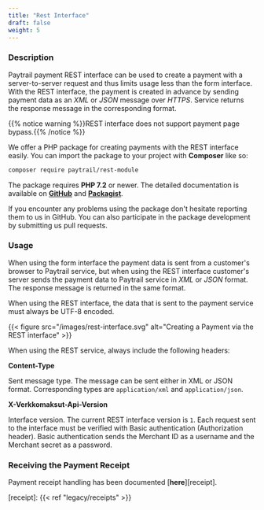 ```yaml
---
title: "Rest Interface"
draft: false
weight: 5
---
```


### Description

Paytrail payment REST interface can be used to create a payment with a server-to-server request and thus limits usage less than the form interface. With the REST interface, the payment is created in advance by sending payment data as an _XML_ or _JSON_ message over _HTTPS_. Service returns the response message in the corresponding format.

{{% notice warning %}}REST interface does not support payment page bypass.{{% /notice %}}

We offer a PHP package for creating payments with the REST interface easily. You can import the package to your project with **Composer** like so:

```sh
composer require paytrail/rest-module
```

The package requires **PHP 7.2** or newer. The detailed documentation is available on [**GitHub**][rest-gh] and [**Packagist**][rest-packagist].

If you encounter any problems using the package don't hesitate reporting them to us in GitHub. You can also participate in the package development by submitting us pull requests.

### Usage

When using the form interface the payment data is sent from a customer's browser to Paytrail service, but when using the REST interface customer's server sends the payment data to Paytrail service in _XML_ or _JSON_ format. The response message is returned in the same format.

When using the REST interface, the data that is sent to the payment service must always be UTF-8 encoded.

{{< figure src="/images/rest-interface.svg" alt="Creating a Payment via the REST interface" >}}

When using the REST service, always include the following headers:

**Content-Type**

Sent message type. The message can be sent either in XML or JSON format. Corresponding types are `application/xml` and `application/json`.

**X-Verkkomaksut-Api-Version**

Interface version. The current REST interface version is `1`. Each request sent to the interface must be verified with Basic authentication (Authorization header). Basic authentication sends the Merchant ID as a username and the Merchant secret as a password.

### Receiving the Payment Receipt

Payment receipt handling has been documented [**here**][receipt].

[receipt]: {{< ref "legacy/receipts" >}}

[rest-gh]: https://github.com/paytrail/rest-module
[rest-packagist]: https://packagist.org/packages/paytrail/rest-module
